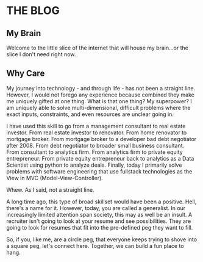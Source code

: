 # THE BLOG

## My Brain
Welcome to the little slice of the internet that will house my brain...or the slice I don't need right now.

## Why Care
My journey into technology - and through life - has not been a straight line. However, I would not forego any experience because combined they make me uniquely gifted at one thing. What is that one thing? My superpower? I am uniquely able to solve multi-dimensional, difficult problems where the exact inputs, constraints, and even resources are unclear going in.

I have used this skill to go from a management consultant to real estate investor. From real estate investor to renovator. From home renovator to mortgage broker. From mortgage broker to a developer bad debt negotiator after 2008. From debt negotiator to broader small business consultant. From consultant to analytics firm. From analytics firm to private equity entrepreneur. From private equity entrepreneur back to analytics as a Data Scientist using python to analyze deals. Finally, today I primarily solve problems with software engineering that use fullstack technologies as the View in MVC (Model-View-Controller).

Whew. As I said, not a straight line.

A long time ago, this type of broad skillset would have been a positive. Hell, there's a name for it. However, today, you are called a generalist. In our increasingly limited attention span society, this may as well be an insult. A recruiter isn't going to look at your resume and see possibilities. They are going to look for resumes that fit into the pre-defined peg they want to fill.

So, if you, like me, are a circle peg, that everyone keeps trying to shove into a square peg, let's connect here. Together, we can build a fun place to hang.



